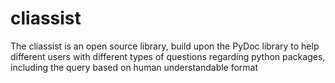 # cliassist
The cliassist is an open source library, build upon the PyDoc library to help different users with different types of questions regarding python packages, including the query based on human understandable format
